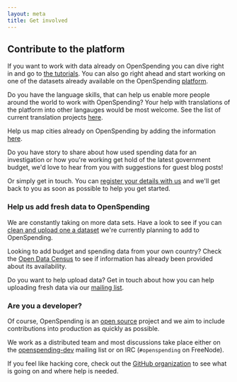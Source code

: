 ```yaml
---
layout: meta
title: Get involved
---
```


## Contribute to the platform

If you want to work with data already on OpenSpending you can dive right in and go to [the tutorials](http://openspending.org/help/index.html). 
You can also go right ahead and start working on one of the datasets already available on the OpenSpending [platform](http://openspending.org/datasets). 

Do you have the language skills, that can help us enable more people around the world to work with OpenSpending? Your help with translations of the platform into other langauges would be most welcome. See the list of current translation projects [here](https://www.transifex.com/projects/p/openspending/). 

Help us map cities already on OpenSpending by adding the information [here](https://docs.google.com/spreadsheet/ccc?key=0AqR8dXc6Ji4JdHZZNUpWQ2paY3FfYTdFNXkxZXZDTWc#gid=0).

Do you have story to share about how used spending data for an investigation or how you're working get hold of the latest government budget, we'd love to hear from you with suggestions for guest blog posts! 

Or simply get in touch. You can [register your details with us](https://docs.google.com/spreadsheet/viewform?formkey=dENlX1RvOGFNeURBSDRkc2pVMjZvR0E6MA#gid=0) and we'll get back to you as soon as possible to help you get started. 

### Help us add fresh data to OpenSpending
We are constantly taking on more data sets. Have a look to see if you can [clean and upload one a dataset](https://docs.google.com/a/okfn.org/spreadsheet/ccc?key=0AvdkMlz2NopEdElqWTBJS0Q1Q083VlI3YUFLTl9OY0E#gid=0) we're currently planning to add to OpenSpending. 

Looking to add budget and spending data from your own country? Check the [Open Data Census](http://census.okfn.org/country/) to see if information has already been provided about its availability.

Do you want to help upload data? Get in touch about how you can help uploading fresh data via our [mailing list](http://lists.okfn.org/mailman/listinfo/openspending). 

### Are you a developer?
Of course, OpenSpending is an [open source](http://www.gnu.org/licenses/agpl.html) 
project and we aim to include contributions into production as quickly 
as possible. 

We work as a distributed team and most discussions take place either on the
[openspending-dev](http://lists.okfn.org/mailman/listinfo/openspending-dev)
mailing list or on IRC (``#openspending`` on FreeNode).

If you feel like hacking core, check out the [GitHub organization](https://github.com/openspending) to see what is going on and where help is needed.

